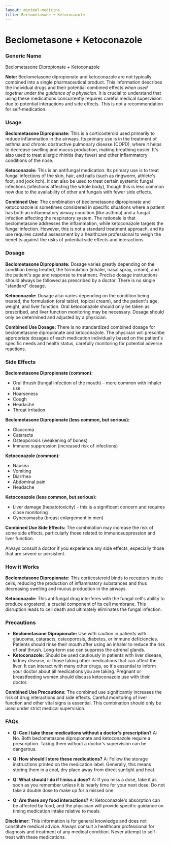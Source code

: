 ```yaml
---
layout: minimal-medicine
title: Beclometasone + Ketoconazole
---
```


# Beclometasone + Ketoconazole
### Generic Name
Beclometasone Dipropionate + Ketoconazole

**Note:**  Beclometasone dipropionate and ketoconazole are not typically combined into a single pharmaceutical product.  This information describes the individual drugs and their potential combined effects *when used together under the guidance of a physician*.  It is crucial to understand that using these medications concurrently requires careful medical supervision due to potential interactions and side effects.  This is not a recommendation for self-medication.


### Usage

**Beclometasone Dipropionate:** This is a corticosteroid used primarily to reduce inflammation in the airways. Its primary use is in the treatment of asthma and chronic obstructive pulmonary disease (COPD), where it helps to decrease swelling and mucus production, making breathing easier.  It's also used to treat allergic rhinitis (hay fever) and other inflammatory conditions of the nose.

**Ketoconazole:** This is an antifungal medication. Its primary use is to treat fungal infections of the skin, hair, and nails (such as ringworm, athlete's foot, and jock itch). It can also be used to treat certain systemic fungal infections (infections affecting the whole body), though this is less common now due to the availability of other antifungals with fewer side effects.


**Combined Use:** The combination of beclometasone dipropionate and ketoconazole is sometimes considered in specific situations where a patient has both an inflammatory airway condition (like asthma) and a fungal infection affecting the respiratory system.  The rationale is that beclometasone addresses the inflammation, while ketoconazole targets the fungal infection. However, this is not a standard treatment approach, and its use requires careful assessment by a healthcare professional to weigh the benefits against the risks of potential side effects and interactions.


### Dosage

**Beclometasone Dipropionate:** Dosage varies greatly depending on the condition being treated, the formulation (inhaler, nasal spray, cream), and the patient's age and response to treatment.  Precise dosage instructions should always be followed as prescribed by a doctor.  There is no single "standard" dosage.

**Ketoconazole:**  Dosage also varies depending on the condition being treated, the formulation (oral tablet, topical cream), and the patient's age, weight, and liver function.  Oral ketoconazole should only be taken as prescribed, and liver function monitoring may be necessary. Dosage should only be determined and adjusted by a physician.


**Combined Use Dosage:** There is no standardized combined dosage for beclometasone dipropionate and ketoconazole.  The physician will prescribe appropriate dosages of each medication individually based on the patient's specific needs and health status, carefully monitoring for potential adverse reactions.



### Side Effects

**Beclometasone Dipropionate (common):**

* Oral thrush (fungal infection of the mouth) – more common with inhaler use
* Hoarseness
* Cough
* Headache
* Throat irritation


**Beclometasone Dipropionate (less common, but serious):**

* Glaucoma
* Cataracts
* Osteoporosis (weakening of bones)
* Immune suppression (increased risk of infections)


**Ketoconazole (common):**

* Nausea
* Vomiting
* Diarrhea
* Abdominal pain
* Headache


**Ketoconazole (less common, but serious):**

* Liver damage (hepatotoxicity) - this is a significant concern and requires close monitoring
* Gynecomastia (breast enlargement in men)


**Combined Use Side Effects:** The combination may increase the risk of some side effects, particularly those related to immunosuppression and liver function.


Always consult a doctor if you experience any side effects, especially those that are severe or persistent.


### How it Works

**Beclometasone Dipropionate:** This corticosteroid binds to receptors inside cells, reducing the production of inflammatory substances and thus decreasing swelling and mucus production in the airways.

**Ketoconazole:** This antifungal drug interferes with the fungal cell's ability to produce ergosterol, a crucial component of its cell membrane.  This disruption leads to cell death and ultimately eliminates the fungal infection.


### Precautions

* **Beclometasone Dipropionate:**  Use with caution in patients with glaucoma, cataracts, osteoporosis, diabetes, or immune deficiencies.  Patients should rinse their mouth after using an inhaler to reduce the risk of oral thrush.  Long-term use can suppress the adrenal glands.
* **Ketoconazole:** Should be used cautiously in patients with liver disease, kidney disease, or those taking other medications that can affect the liver.  It can interact with many other drugs, so it's essential to inform your doctor about all medications you are taking. Pregnant or breastfeeding women should discuss ketoconazole use with their doctor.

**Combined Use Precautions:**  The combined use significantly increases the risk of drug interactions and side effects. Careful monitoring of liver function and other vital signs is essential.  This combination should only be used under strict medical supervision.


### FAQs

* **Q: Can I take these medications without a doctor's prescription?** A: No. Both beclometasone dipropionate and ketoconazole require a prescription.  Taking them without a doctor's supervision can be dangerous.

* **Q: How should I store these medications?** A: Follow the storage instructions printed on the medication label.  Generally, this means storing them in a cool, dry place away from direct sunlight and heat.

* **Q:  What should I do if I miss a dose?** A: If you miss a dose, take it as soon as you remember unless it is nearly time for your next dose. Do not take a double dose to make up for a missed one.

* **Q: Are there any food interactions?** A:  Ketoconazole's absorption can be affected by food, and the physician will provide specific guidance on timing medication intake relative to meals.


**Disclaimer:** This information is for general knowledge and does not constitute medical advice. Always consult a healthcare professional for diagnosis and treatment of any medical condition.  Never attempt to self-treat with these medications.
